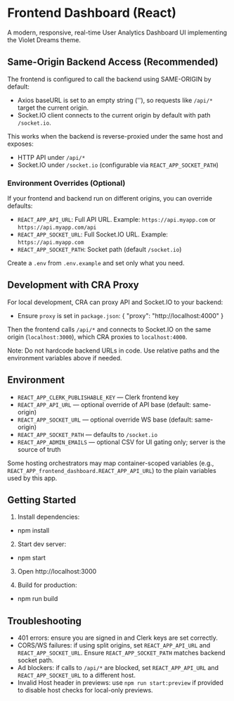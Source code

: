 # Frontend Dashboard (React)

A modern, responsive, real-time User Analytics Dashboard UI implementing the Violet Dreams theme.

## Same-Origin Backend Access (Recommended)

The frontend is configured to call the backend using SAME-ORIGIN by default:
- Axios baseURL is set to an empty string (''), so requests like `/api/*` target the current origin.
- Socket.IO client connects to the current origin by default with path `/socket.io`.

This works when the backend is reverse-proxied under the same host and exposes:
- HTTP API under `/api/*`
- Socket.IO under `/socket.io` (configurable via `REACT_APP_SOCKET_PATH`)

### Environment Overrides (Optional)
If your frontend and backend run on different origins, you can override defaults:
- `REACT_APP_API_URL`: Full API URL. Example: `https://api.myapp.com` or `https://api.myapp.com/api`
- `REACT_APP_SOCKET_URL`: Full Socket.IO URL. Example: `https://api.myapp.com`
- `REACT_APP_SOCKET_PATH`: Socket path (default `/socket.io`)

Create a `.env` from `.env.example` and set only what you need.

## Development with CRA Proxy

For local development, CRA can proxy API and Socket.IO to your backend:
- Ensure `proxy` is set in `package.json`:
  {
    "proxy": "http://localhost:4000"
  }

Then the frontend calls `/api/*` and connects to Socket.IO on the same origin (`localhost:3000`), which CRA proxies to `localhost:4000`.

Note: Do not hardcode backend URLs in code. Use relative paths and the environment variables above if needed.

## Environment

- `REACT_APP_CLERK_PUBLISHABLE_KEY` — Clerk frontend key
- `REACT_APP_API_URL` — optional override of API base (default: same-origin)
- `REACT_APP_SOCKET_URL` — optional override WS base (default: same-origin)
- `REACT_APP_SOCKET_PATH` — defaults to `/socket.io`
- `REACT_APP_ADMIN_EMAILS` — optional CSV for UI gating only; server is the source of truth

Some hosting orchestrators may map container-scoped variables (e.g., `REACT_APP_frontend_dashboard.REACT_APP_API_URL`) to the plain variables used by this app.

## Getting Started

1) Install dependencies:
- npm install

2) Start dev server:
- npm start

3) Open http://localhost:3000

4) Build for production:
- npm run build

## Troubleshooting

- 401 errors: ensure you are signed in and Clerk keys are set correctly.
- CORS/WS failures: if using split origins, set `REACT_APP_API_URL` and `REACT_APP_SOCKET_URL`. Ensure `REACT_APP_SOCKET_PATH` matches backend socket path.
- Ad blockers: if calls to `/api/*` are blocked, set `REACT_APP_API_URL` and `REACT_APP_SOCKET_URL` to a different host.
- Invalid Host header in previews: use `npm run start:preview` if provided to disable host checks for local-only previews.

